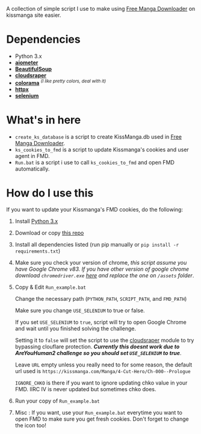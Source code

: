 A collection of simple script I use to make using [Free Manga Downloader](https://github.com/fmd-project-team/FMD) on kissmanga site easier.

# Dependencies
- Python 3.x
- **[aiometer](https://github.com/florimondmanca/aiometer)**
- **[BeautifulSoup](https://pypi.org/project/beautifulsoup4/)** 
- **[cloudsraper](https://github.com/VeNoMouS/cloudscraper)** 
- **[colorama](https://github.com/tartley/colorama)** <sup>*(I like pretty colors, deal with it)*</sup>
- **[httpx](https://github.com/encode/httpx)** 
- **[selenium](https://pypi.org/project/selenium/)** 

# What's in here

- `create_ks_database` is a script to create KissManga.db used in [Free Manga Downloader](https://github.com/fmd-project-team/FMD).
- `ks_cookies_to_fmd` is a script to update Kissmanga's cookies and user agent in FMD.
- `Run.bat` is a script i use to call `ks_cookies_to_fmd` and open FMD automatically.

# How do I use this

If you want to update your Kissmanga's FMD cookies, do the following:

1. Install [Python 3.x](https://www.python.org/downloads/)
2. Download or copy [this repo](https://github.com/Inareous/FMD-Kissmanga-Helpers/archive/master.zip)
3. Install all dependencies listed (run pip manually or `pip install -r 
requirements.txt`)
4. Make sure you check your version of chrome, *this script assume you have Google Chrome v83. If you have other version of google chrome download `chromedriver.exe` [here](https://chromedriver.chromium.org/downloads) and replace the one on `/assets` folder*. 
5. Copy & Edit `Run_example.bat`

    Change the necessary path (`PYTHON_PATH`, `SCRIPT_PATH`, and `FMD_PATH`)

    Make sure you change `USE_SELENIUM` to true or false.
    
    If you set `USE_SELENIUM` to `true`, script will try to open Google Chrome and wait until you finished solving the challenge.
    
    Setting it to `false` will set the script to use the [cloudsraper](https://github.com/VeNoMouS/cloudscraper) module to try bypassing clouflare protection. *__Currently this doesnt work due to AreYouHuman2 challenge so you should set `USE_SELENIUM` to true__*.

    Leave `URL` empty unless you really need to for some reason, the default url used is `https://kissmanga.com/Manga/4-Cut-Hero/Ch-000--Prologue`

    `IGNORE_CHKO` is there if you want to ignore updating chko value in your FMD. IIRC IV is never updated but sometimes chko does.

6. Run your copy of `Run_example.bat`
   
7. Misc : If you want, use your `Run_example.bat` everytime you want to open FMD to make sure you get fresh cookies. Don't forget to change the icon too!